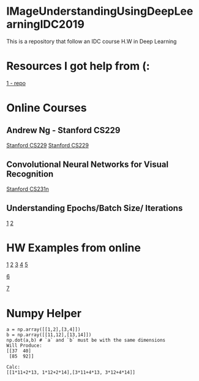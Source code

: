 # IMageUnderstandingUsingDeepLeearningIDC2019
This is a repository that follow an IDC course H.W in Deep Learning


# Resources I got help from (:
[1 - repo](https://github.com/eriklindernoren/ML-From-Scratch)

# Online Courses

## Andrew Ng - Stanford CS229
[Stanford CS229](https://www.youtube.com/watch?v=UzxYlbK2c7E&list=PLA89DCFA6ADACE599&index=2&t=0s)
[Stanford CS229](http://cs229.stanford.edu/projects.html)

## Convolutional Neural Networks for Visual Recognition
[Stanford CS231n](http://cs231n.github.io/)

## Understanding Epochs/Batch Size/ Iterations
[1](https://towardsdatascience.com/epoch-vs-iterations-vs-batch-size-4dfb9c7ce9c9)
[2](https://machinelearningmastery.com/difference-between-a-batch-and-an-epoch/)

# HW Examples from online
[1](https://github.com/MahanFathi/CS231)
[2](https://github.com/Twice22/CS231n-solutions)
[3](https://github.com/cthorey/CS231)
[4](https://github.com/mattsooknah/cs231n)
[5](https://github.com/madalinabuzau/cs231n-convolutional-neural-networks-solutions)

[6](https://github.com/Gmoog/Svm)

[7](https://github.com/dianachenyu/linear-svm-squared-hinge-loss)




# Numpy Helper

```
a = np.array([[1,2],[3,4]])
b = np.array([[11,12],[13,14]])
np.dot(a,b) # `a` and `b` must be with the same dimensions
Will Produce:
[[37  40]
 [85  92]]

Calc:
[[1*11+2*13, 1*12+2*14],[3*11+4*13, 3*12+4*14]]
```
